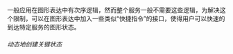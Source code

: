 一般应用在图形表达中有次序逻辑，然而整个服务一般不需要这些逻辑，为解决这个限制，可以在图形表达中加入一些类似“快捷指令”的接口，使得用户可以快速的到达特定服务的图形状态。

###### 动态地创建关键状态